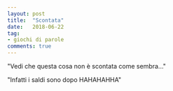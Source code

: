 ```yaml
---
layout: post
title:  "Scontata"
date:   2018-06-22
tag:
- giochi di parole
comments: true
---
```


"Vedi che questa cosa non è scontata come sembra..."

"Infatti i saldi sono dopo HAHAHAHHA"
